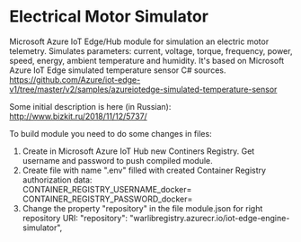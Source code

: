 # Electrical Motor Simulator
Microsoft Azure IoT Edge/Hub module for simulation an electric motor telemetry. 
Simulates parameters: current, voltage, torque, frequency, power, speed, energy, ambient temperature and humidity. 
It's based on Microsoft Azure IoT Edge simulated temperature sensor C# sources. 
https://github.com/Azure/iot-edge-v1/tree/master/v2/samples/azureiotedge-simulated-temperature-sensor

Some initial description is here (in Russian): http://www.bizkit.ru/2018/11/12/5737/

To build module you need to do some changes in files:
1. Create in Microsoft Azure IoT Hub new Continers Registry. Get username and password to push compiled module. 
2. Create file with name ".env" filled with created Container Registry authorization data:   
	CONTAINER_REGISTRY_USERNAME_docker=
	CONTAINER_REGISTRY_PASSWORD_docker=
3. Change the property "repository" in the file module.json for right repository URI: 
	"repository": "warlibregistry.azurecr.io/iot-edge-engine-simulator",
 
